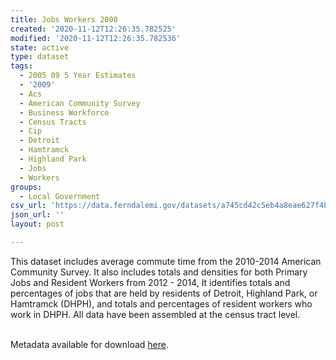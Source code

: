 ```yaml
---
title: Jobs Workers 2000
created: '2020-11-12T12:26:35.782525'
modified: '2020-11-12T12:26:35.782536'
state: active
type: dataset
tags:
  - 2005 09 5 Year Estimates
  - '2009'
  - Acs
  - American Community Survey
  - Business Workforce
  - Census Tracts
  - Cip
  - Detroit
  - Hamtramck
  - Highland Park
  - Jobs
  - Workers
groups:
  - Local Government
csv_url: 'https://data.ferndalemi.gov/datasets/a745cd42c5eb4a8eae627f4b05d47e4d_0.csv'
json_url: ''
layout: post

---
```

This dataset includes average commute time from the 2010-2014 American Community Survey. It also includes totals and densities for both Primary Jobs and Resident Workers from 2012 - 2014, It identifies totals and percentages of jobs that are held by residents of Detroit, Highland Park, or Hamtramck (DHPH), and totals and percentages of resident workers who work in DHPH. All data have been assembled at the census tract level.<div><br /></div><div>Metadata available for download <a href='http://datadrivendetroit.org/metadata/M04_Jobs_Workers_2000.xlsx' target='_blank'>here</a>.<br /></div>
